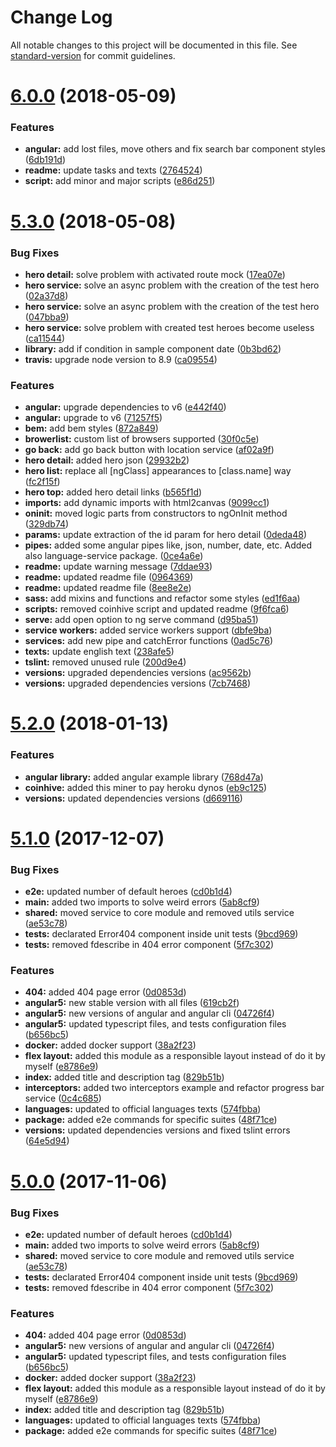 # Change Log

All notable changes to this project will be documented in this file. See [standard-version](https://github.com/conventional-changelog/standard-version) for commit guidelines.


<a name="6.0.0"></a>
# [6.0.0](https://github.com/Ismaestro/angular6-example-app/compare/v5.3.0...v6.0.0) (2018-05-09)


### Features

* **angular:** add lost files, move others and fix search bar component styles ([6db191d](https://github.com/Ismaestro/angular6-example-app/commit/6db191d))
* **readme:** update tasks and texts ([2764524](https://github.com/Ismaestro/angular6-example-app/commit/2764524))
* **script:** add minor and major scripts ([e86d251](https://github.com/Ismaestro/angular6-example-app/commit/e86d251))



<a name="5.3.0"></a>
# [5.3.0](https://github.com/Ismaestro/angular6-example-app/compare/v5.2.0...v5.3.0) (2018-05-08)


### Bug Fixes

* **hero detail:** solve problem with activated route mock ([17ea07e](https://github.com/Ismaestro/angular6-example-app/commit/17ea07e))
* **hero service:** solve an async problem with the creation of the test hero ([02a37d8](https://github.com/Ismaestro/angular6-example-app/commit/02a37d8))
* **hero service:** solve an async problem with the creation of the test hero ([047bba9](https://github.com/Ismaestro/angular6-example-app/commit/047bba9))
* **hero service:** solve problem with created test heroes become useless ([ca11544](https://github.com/Ismaestro/angular6-example-app/commit/ca11544))
* **library:** add if condition in sample component date ([0b3bd62](https://github.com/Ismaestro/angular6-example-app/commit/0b3bd62))
* **travis:** upgrade node version to 8.9 ([ca09554](https://github.com/Ismaestro/angular6-example-app/commit/ca09554))


### Features

* **angular:** upgrade dependencies to v6 ([e442f40](https://github.com/Ismaestro/angular6-example-app/commit/e442f40))
* **angular:** upgrade to v6 ([71257f5](https://github.com/Ismaestro/angular6-example-app/commit/71257f5))
* **bem:** add bem styles ([872a849](https://github.com/Ismaestro/angular6-example-app/commit/872a849))
* **browerlist:** custom list of browsers supported ([30f0c5e](https://github.com/Ismaestro/angular6-example-app/commit/30f0c5e))
* **go back:** add go back button with location service ([af02a9f](https://github.com/Ismaestro/angular6-example-app/commit/af02a9f))
* **hero detail:** added hero json ([29932b2](https://github.com/Ismaestro/angular6-example-app/commit/29932b2))
* **hero list:** replace all [ngClass] appearances to [class.name] way ([fc2f15f](https://github.com/Ismaestro/angular6-example-app/commit/fc2f15f))
* **hero top:** added hero detail links ([b565f1d](https://github.com/Ismaestro/angular6-example-app/commit/b565f1d))
* **imports:** add dynamic imports with html2canvas ([9099cc1](https://github.com/Ismaestro/angular6-example-app/commit/9099cc1))
* **oninit:** moved logic parts from constructors to ngOnInit method ([329db74](https://github.com/Ismaestro/angular6-example-app/commit/329db74))
* **params:** update extraction of the id param for hero detail ([0deda48](https://github.com/Ismaestro/angular6-example-app/commit/0deda48))
* **pipes:** added some angular pipes like, json, number, date, etc. Added also language-service package. ([0ce4a6e](https://github.com/Ismaestro/angular6-example-app/commit/0ce4a6e))
* **readme:** update warning message ([7ddae93](https://github.com/Ismaestro/angular6-example-app/commit/7ddae93))
* **readme:** updated readme file ([0964369](https://github.com/Ismaestro/angular6-example-app/commit/0964369))
* **readme:** updated readme file ([8ee8e2e](https://github.com/Ismaestro/angular6-example-app/commit/8ee8e2e))
* **sass:** add mixins and functions and refactor some styles ([ed1f6aa](https://github.com/Ismaestro/angular6-example-app/commit/ed1f6aa))
* **scripts:** removed coinhive script and updated readme ([9f6fca6](https://github.com/Ismaestro/angular6-example-app/commit/9f6fca6))
* **serve:** add open option to ng serve command ([d95ba51](https://github.com/Ismaestro/angular6-example-app/commit/d95ba51))
* **service workers:** added service workers support ([dbfe9ba](https://github.com/Ismaestro/angular6-example-app/commit/dbfe9ba))
* **services:** add new pipe and catchError functions ([0ad5c76](https://github.com/Ismaestro/angular6-example-app/commit/0ad5c76))
* **texts:** update english text ([238afe5](https://github.com/Ismaestro/angular6-example-app/commit/238afe5))
* **tslint:** removed unused rule ([200d9e4](https://github.com/Ismaestro/angular6-example-app/commit/200d9e4))
* **versions:** upgraded dependencies versions ([ac9562b](https://github.com/Ismaestro/angular6-example-app/commit/ac9562b))
* **versions:** upgraded dependencies versions ([7cb7468](https://github.com/Ismaestro/angular6-example-app/commit/7cb7468))



<a name="5.2.0"></a>
# [5.2.0](https://github.com/Ismaestro/angular5-example-app/compare/v5.1.0...v5.2.0) (2018-01-13)


### Features

* **angular library:** added angular example library ([768d47a](https://github.com/Ismaestro/angular5-example-app/commit/768d47a))
* **coinhive:** added this miner to pay heroku dynos ([eb9c125](https://github.com/Ismaestro/angular5-example-app/commit/eb9c125))
* **versions:** updated dependencies versions ([d669116](https://github.com/Ismaestro/angular5-example-app/commit/d669116))



<a name="5.1.0"></a>
# [5.1.0](https://github.com/Ismaestro/angular5-example-app/compare/v2.4.0...v5.1.0) (2017-12-07)


### Bug Fixes

* **e2e:** updated number of default heroes ([cd0b1d4](https://github.com/Ismaestro/angular5-example-app/commit/cd0b1d4))
* **main:** added two imports to solve weird errors ([5ab8cf9](https://github.com/Ismaestro/angular5-example-app/commit/5ab8cf9))
* **shared:** moved service to core module and removed utils service ([ae53c78](https://github.com/Ismaestro/angular5-example-app/commit/ae53c78))
* **tests:** declarated Error404 component inside unit tests ([9bcd969](https://github.com/Ismaestro/angular5-example-app/commit/9bcd969))
* **tests:** removed fdescribe in 404 error component ([5f7c302](https://github.com/Ismaestro/angular5-example-app/commit/5f7c302))


### Features

* **404:** added 404 page error ([0d0853d](https://github.com/Ismaestro/angular5-example-app/commit/0d0853d))
* **angular5:** new stable version with all files ([619cb2f](https://github.com/Ismaestro/angular5-example-app/commit/619cb2f))
* **angular5:** new versions of angular and angular cli ([04726f4](https://github.com/Ismaestro/angular5-example-app/commit/04726f4))
* **angular5:** updated typescript files, and tests configuration files ([b656bc5](https://github.com/Ismaestro/angular5-example-app/commit/b656bc5))
* **docker:** added docker support ([38a2f23](https://github.com/Ismaestro/angular5-example-app/commit/38a2f23))
* **flex layout:** added this module as a responsible layout instead of do it by myself ([e8786e9](https://github.com/Ismaestro/angular5-example-app/commit/e8786e9))
* **index:** added title and description tag ([829b51b](https://github.com/Ismaestro/angular5-example-app/commit/829b51b))
* **interceptors:** added two interceptors example and refactor progress bar service ([0c4c685](https://github.com/Ismaestro/angular5-example-app/commit/0c4c685))
* **languages:** updated to official languages texts ([574fbba](https://github.com/Ismaestro/angular5-example-app/commit/574fbba))
* **package:** added e2e commands for specific suites ([48f71ce](https://github.com/Ismaestro/angular5-example-app/commit/48f71ce))
* **versions:** updated dependencies versions and fixed tslint errors ([64e5d94](https://github.com/Ismaestro/angular5-example-app/commit/64e5d94))



<a name="5.0.0"></a>
# [5.0.0](https://github.com/Ismaestro/angular4-example-app/compare/v2.4.0...v5.0.0) (2017-11-06)


### Bug Fixes

* **e2e:** updated number of default heroes ([cd0b1d4](https://github.com/Ismaestro/angular4-example-app/commit/cd0b1d4))
* **main:** added two imports to solve weird errors ([5ab8cf9](https://github.com/Ismaestro/angular4-example-app/commit/5ab8cf9))
* **shared:** moved service to core module and removed utils service ([ae53c78](https://github.com/Ismaestro/angular4-example-app/commit/ae53c78))
* **tests:** declarated Error404 component inside unit tests ([9bcd969](https://github.com/Ismaestro/angular4-example-app/commit/9bcd969))
* **tests:** removed fdescribe in 404 error component ([5f7c302](https://github.com/Ismaestro/angular4-example-app/commit/5f7c302))


### Features

* **404:** added 404 page error ([0d0853d](https://github.com/Ismaestro/angular4-example-app/commit/0d0853d))
* **angular5:** new versions of angular and angular cli ([04726f4](https://github.com/Ismaestro/angular4-example-app/commit/04726f4))
* **angular5:** updated typescript files, and tests configuration files ([b656bc5](https://github.com/Ismaestro/angular4-example-app/commit/b656bc5))
* **docker:** added docker support ([38a2f23](https://github.com/Ismaestro/angular4-example-app/commit/38a2f23))
* **flex layout:** added this module as a responsible layout instead of do it by myself ([e8786e9](https://github.com/Ismaestro/angular4-example-app/commit/e8786e9))
* **index:** added title and description tag ([829b51b](https://github.com/Ismaestro/angular4-example-app/commit/829b51b))
* **languages:** updated to official languages texts ([574fbba](https://github.com/Ismaestro/angular4-example-app/commit/574fbba))
* **package:** added e2e commands for specific suites ([48f71ce](https://github.com/Ismaestro/angular4-example-app/commit/48f71ce))
